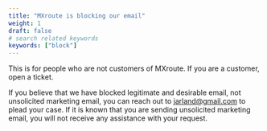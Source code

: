```yaml
---
title: "MXroute is blocking our email"
weight: 1
draft: false
# search related keywords
keywords: ["block"]
---
```


This is for people who are not customers of MXroute. If you are a customer, open a ticket.

If you believe that we have blocked legitimate and desirable email, not unsolicited marketing email, you can reach out to jarland@gmail.com to plead your case. If it is known that you are sending unsolicited marketing email, you will not receive any assistance with your request.
